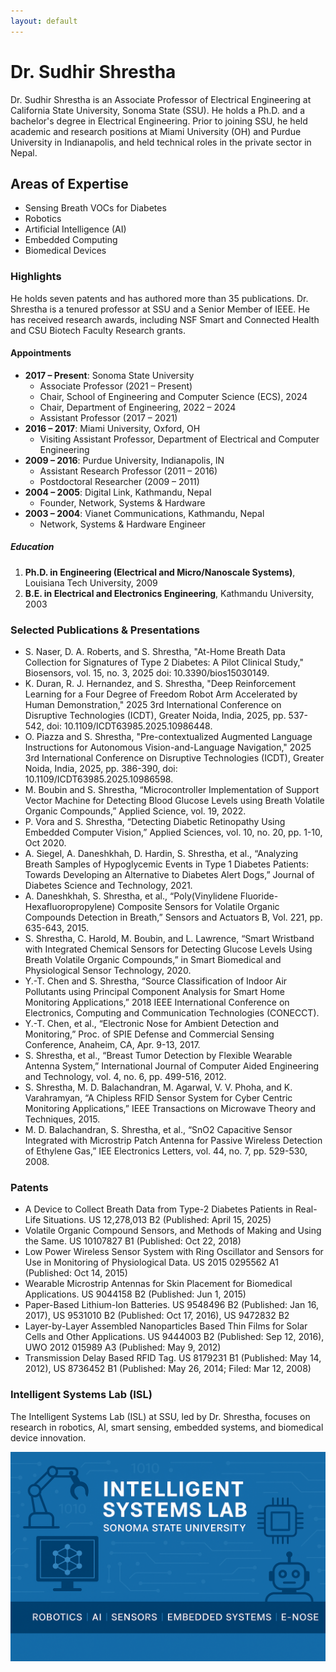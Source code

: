 ```yaml
---
layout: default
---
```


# Dr. Sudhir Shrestha

Dr. Sudhir Shrestha is an Associate Professor of Electrical Engineering at California State University, Sonoma State (SSU). He holds a Ph.D. and a bachelor's degree in Electrical Engineering. Prior to joining SSU, he held academic and research positions at Miami University (OH) and Purdue University in Indianapolis, and held technical roles in the private sector in Nepal.

## Areas of Expertise

- Sensing Breath VOCs for Diabetes
- Robotics
- Artificial Intelligence (AI)
- Embedded Computing
- Biomedical Devices

### Highlights

He holds seven patents and has authored more than 35 publications. Dr. Shrestha is a tenured professor at SSU and a Senior Member of IEEE. He has received research awards, including NSF Smart and Connected Health and CSU Biotech Faculty Research grants.

#### Appointments

* **2017 – Present**: Sonoma State University
    * Associate Professor (2021 – Present)
    * Chair, School of Engineering and Computer Science (ECS), 2024
    * Chair, Department of Engineering, 2022 – 2024
    * Assistant Professor (2017 – 2021)
* **2016 – 2017**: Miami University, Oxford, OH
    * Visiting Assistant Professor, Department of Electrical and Computer Engineering
* **2009 – 2016**: Purdue University, Indianapolis, IN
    * Assistant Research Professor (2011 – 2016)
    * Postdoctoral Researcher (2009 – 2011)
* **2004 – 2005**: Digital Link, Kathmandu, Nepal
    * Founder, Network, Systems & Hardware
* **2003 – 2004**: Vianet Communications, Kathmandu, Nepal
    * Network, Systems & Hardware Engineer

##### Education

1. **Ph.D. in Engineering (Electrical and Micro/Nanoscale Systems)**, Louisiana Tech University, 2009
2. **B.E. in Electrical and Electronics Engineering**, Kathmandu University, 2003

### Selected Publications & Presentations

- S. Naser, D. A. Roberts, and S. Shrestha, "At-Home Breath Data Collection for Signatures of Type 2 Diabetes: A Pilot Clinical Study," Biosensors, vol. 15, no. 3, 2025 doi: 10.3390/bios15030149.
- K. Duran, R. J. Hernandez, and S. Shrestha, "Deep Reinforcement Learning for a Four Degree of Freedom Robot Arm Accelerated by Human Demonstration," 2025 3rd International Conference on Disruptive Technologies (ICDT), Greater Noida, India, 2025, pp. 537-542, doi: 10.1109/ICDT63985.2025.10986448.
- O. Piazza and S. Shrestha, "Pre-contextualized Augmented Language Instructions for Autonomous Vision-and-Language Navigation," 2025 3rd International Conference on Disruptive Technologies (ICDT), Greater Noida, India, 2025, pp. 386-390, doi: 10.1109/ICDT63985.2025.10986598. 
- M. Boubin and S. Shrestha, “Microcontroller Implementation of Support Vector Machine for Detecting Blood Glucose Levels using Breath Volatile Organic Compounds,” Applied Science, vol. 19, 2022.
- P. Vora and S. Shrestha, “Detecting Diabetic Retinopathy Using Embedded Computer Vision,” Applied Sciences, vol. 10, no. 20, pp. 1-10, Oct 2020.
- A. Siegel, A. Daneshkhah, D. Hardin, S. Shrestha, et al., “Analyzing Breath Samples of Hypoglycemic Events in Type 1 Diabetes Patients: Towards Developing an Alternative to Diabetes Alert Dogs,” Journal of Diabetes Science and Technology, 2021.
- A. Daneshkhah, S. Shrestha, et al., “Poly(Vinylidene Fluoride-Hexafluoropropylene) Composite Sensors for Volatile Organic Compounds Detection in Breath,” Sensors and Actuators B, Vol. 221, pp. 635-643, 2015.
- S. Shrestha, C. Harold, M. Boubin, and L. Lawrence, “Smart Wristband with Integrated Chemical Sensors for Detecting Glucose Levels Using Breath Volatile Organic Compounds,” in Smart Biomedical and Physiological Sensor Technology, 2020.
- Y.-T. Chen and S. Shrestha, “Source Classification of Indoor Air Pollutants using Principal Component Analysis for Smart Home Monitoring Applications,” 2018 IEEE International Conference on Electronics, Computing and Communication Technologies (CONECCT).
- Y.-T. Chen, et al., “Electronic Nose for Ambient Detection and Monitoring,” Proc. of SPIE Defense and Commercial Sensing Conference, Anaheim, CA, Apr. 9-13, 2017.
- S. Shrestha, et al., “Breast Tumor Detection by Flexible Wearable Antenna System,” International Journal of Computer Aided Engineering and Technology, vol. 4, no. 6, pp. 499-516, 2012.
- S. Shrestha, M. D. Balachandran, M. Agarwal, V. V. Phoha, and K. Varahramyan, “A Chipless RFID Sensor System for Cyber Centric Monitoring Applications,” IEEE Transactions on Microwave Theory and Techniques, 2015.
- M. D. Balachandran, S. Shrestha, et al., “SnO2 Capacitive Sensor Integrated with Microstrip Patch Antenna for Passive Wireless Detection of Ethylene Gas,” IEE Electronics Letters, vol. 44, no. 7, pp. 529-530, 2008.

### Patents

- A Device to Collect Breath Data from Type-2 Diabetes Patients in Real-Life Situations. US 12,278,013 B2 (Published: April 15, 2025)
- Volatile Organic Compound Sensors, and Methods of Making and Using the Same. US 10107827 B1 (Published: Oct 22, 2018)
- Low Power Wireless Sensor System with Ring Oscillator and Sensors for Use in Monitoring of Physiological Data. US 2015 0295562 A1 (Published: Oct 14, 2015)
- Wearable Microstrip Antennas for Skin Placement for Biomedical Applications. US 9044158 B2 (Published: Jun 1, 2015)
- Paper-Based Lithium-Ion Batteries. US 9548496 B2 (Published: Jan 16, 2017), US 9531010 B2 (Published: Oct 17, 2016), US 9472832 B2
- Layer-by-Layer Assembled Nanoparticles Based Thin Films for Solar Cells and Other Applications. US 9444003 B2 (Published: Sep 12, 2016), UWO 2012 015989 A3 (Published: May 9, 2012)
- Transmission Delay Based RFID Tag. US 8179231 B1 (Published: May 14, 2012), US 8736452 B1 (Published: May 26, 2014; Filed: Mar 12, 2008)

### Intelligent Systems Lab (ISL)

The Intelligent Systems Lab (ISL) at SSU, led by Dr. Shrestha, focuses on research in robotics, AI, smart sensing, embedded systems, and biomedical device innovation. <!-- For more information, visit the [ISL homepage](#) (add link). -->

<!-- To display the ISL image, uncomment the following line and provide the correct path if needed -->
![ISL Lab](images/SSUISL_v2.jpg)

<!-- Example: For a large image, use the following -->
<!-- ![Branching](https://guides.github.com/activities/hello-world/branching.png) -->
